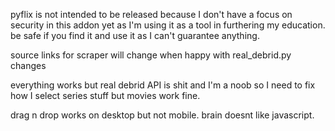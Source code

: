 pyflix is not intended to be released because I don't have a focus on security in this addon yet
as I'm using it as a tool in furthering my education. be safe if you find it and use it as I
can't guarantee anything.

source links for scraper will change when happy with real_debrid.py changes

everything works but real debrid API is shit and I'm a noob so I need to fix how I select series
stuff but movies work fine.

drag n drop works on desktop but not mobile. brain doesnt like javascript.
